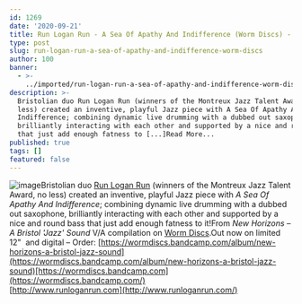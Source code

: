 ```yaml
---
id: 1269
date: '2020-09-21'
title: Run Logan Run - A Sea Of Apathy And Indifference (Worm Discs) - Loose Lips
type: post
slug: run-logan-run-a-sea-of-apathy-and-indifference-worm-discs
author: 100
banner:
  - >-
    ../imported/run-logan-run-a-sea-of-apathy-and-indifference-worm-discs/image1269.jpeg
description: >-
  Bristolian duo Run Logan Run (winners of the Montreux Jazz Talent Award, no
  less) created an inventive, playful Jazz piece with A Sea Of Apathy And
  Indifference; combining dynamic live drumming with a dubbed out saxophone,
  brilliantly interacting with each other and supported by a nice and round bass
  that just add enough fatness to [...]Read More...
published: true
tags: []
featured: false
---
```

![image](../../imported/run-logan-run-a-sea-of-apathy-and-indifference-worm-discs/image1269.jpeg)Bristolian duo [Run Logan Run](http://www.runloganrun.com/) (winners of the Montreux Jazz Talent Award, no less) created an inventive, playful Jazz piece with _A Sea Of Apathy And Indifference_; combining dynamic live drumming with a dubbed out saxophone, brilliantly interacting with each other and supported by a nice and round bass that just add enough fatness to it!From _New Horizons – A Bristol 'Jazz' Sound_ V/A compilation on [Worm Discs](https://wormdiscs.bandcamp.com/).Out now on limited 12"  and digital – Order: [https://wormdiscs.bandcamp.com/album/new-horizons-a-bristol-jazz-sound](https://wormdiscs.bandcamp.com/album/new-horizons-a-bristol-jazz-sound)[https://wormdiscs.bandcamp.com](https://wormdiscs.bandcamp.com/)  
[http://www.runloganrun.com](http://www.runloganrun.com/)